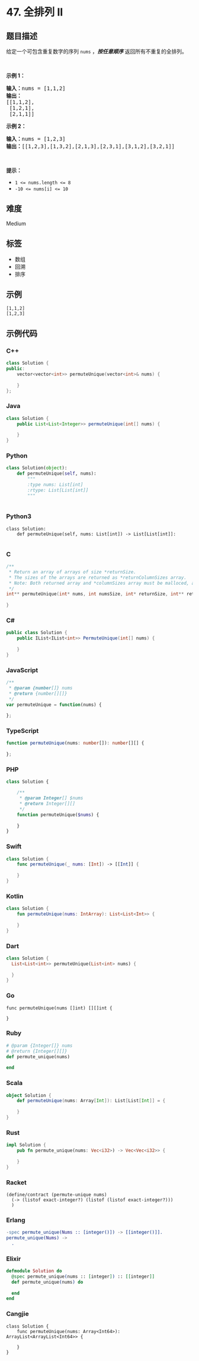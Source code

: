 # 47. 全排列 II

## 题目描述

<p>给定一个可包含重复数字的序列 <code>nums</code> ，<em><strong>按任意顺序</strong></em> 返回所有不重复的全排列。</p>

<p>&nbsp;</p>

<p><strong>示例 1：</strong></p>

<pre>
<strong>输入：</strong>nums = [1,1,2]
<strong>输出：</strong>
[[1,1,2],
 [1,2,1],
 [2,1,1]]
</pre>

<p><strong>示例 2：</strong></p>

<pre>
<strong>输入：</strong>nums = [1,2,3]
<strong>输出：</strong>[[1,2,3],[1,3,2],[2,1,3],[2,3,1],[3,1,2],[3,2,1]]
</pre>

<p>&nbsp;</p>

<p><strong>提示：</strong></p>

<ul>
	<li><code>1 &lt;= nums.length &lt;= 8</code></li>
	<li><code>-10 &lt;= nums[i] &lt;= 10</code></li>
</ul>


## 难度

Medium

## 标签

- 数组
- 回溯
- 排序

## 示例

```
[1,1,2]
[1,2,3]
```

## 示例代码

### C++

```cpp
class Solution {
public:
    vector<vector<int>> permuteUnique(vector<int>& nums) {
        
    }
};
```

### Java

```java
class Solution {
    public List<List<Integer>> permuteUnique(int[] nums) {
        
    }
}
```

### Python

```python
class Solution(object):
    def permuteUnique(self, nums):
        """
        :type nums: List[int]
        :rtype: List[List[int]]
        """
        
```

### Python3

```python3
class Solution:
    def permuteUnique(self, nums: List[int]) -> List[List[int]]:
        
```

### C

```c
/**
 * Return an array of arrays of size *returnSize.
 * The sizes of the arrays are returned as *returnColumnSizes array.
 * Note: Both returned array and *columnSizes array must be malloced, assume caller calls free().
 */
int** permuteUnique(int* nums, int numsSize, int* returnSize, int** returnColumnSizes) {
    
}
```

### C#

```csharp
public class Solution {
    public IList<IList<int>> PermuteUnique(int[] nums) {
        
    }
}
```

### JavaScript

```javascript
/**
 * @param {number[]} nums
 * @return {number[][]}
 */
var permuteUnique = function(nums) {
    
};
```

### TypeScript

```typescript
function permuteUnique(nums: number[]): number[][] {
    
};
```

### PHP

```php
class Solution {

    /**
     * @param Integer[] $nums
     * @return Integer[][]
     */
    function permuteUnique($nums) {
        
    }
}
```

### Swift

```swift
class Solution {
    func permuteUnique(_ nums: [Int]) -> [[Int]] {
        
    }
}
```

### Kotlin

```kotlin
class Solution {
    fun permuteUnique(nums: IntArray): List<List<Int>> {
        
    }
}
```

### Dart

```dart
class Solution {
  List<List<int>> permuteUnique(List<int> nums) {
    
  }
}
```

### Go

```golang
func permuteUnique(nums []int) [][]int {
    
}
```

### Ruby

```ruby
# @param {Integer[]} nums
# @return {Integer[][]}
def permute_unique(nums)
    
end
```

### Scala

```scala
object Solution {
    def permuteUnique(nums: Array[Int]): List[List[Int]] = {
        
    }
}
```

### Rust

```rust
impl Solution {
    pub fn permute_unique(nums: Vec<i32>) -> Vec<Vec<i32>> {
        
    }
}
```

### Racket

```racket
(define/contract (permute-unique nums)
  (-> (listof exact-integer?) (listof (listof exact-integer?)))
  )
```

### Erlang

```erlang
-spec permute_unique(Nums :: [integer()]) -> [[integer()]].
permute_unique(Nums) ->
  .
```

### Elixir

```elixir
defmodule Solution do
  @spec permute_unique(nums :: [integer]) :: [[integer]]
  def permute_unique(nums) do
    
  end
end
```

### Cangjie

```cangjie
class Solution {
    func permuteUnique(nums: Array<Int64>): ArrayList<ArrayList<Int64>> {

    }
}
```

